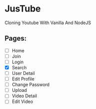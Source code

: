 # JusTube

Cloning Youtube With Vanilla And NodeJS

## Pages:

- [ ] Home
- [ ] Join
- [ ] Login
- [X] Search
- [ ] User Detail
- [ ] Edit Profile
- [ ] Change Password
- [ ] Upload
- [ ] Video Detail
- [ ] Edit Video